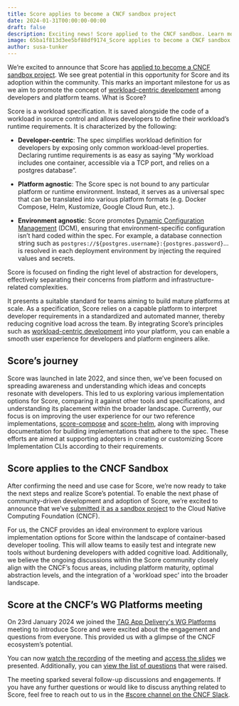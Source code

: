 ```yaml
---
title: Score applies to become a CNCF sandbox project
date: 2024-01-31T00:00:00-00:00
draft: false
description: Exciting news! Score applied to the CNCF sandbox. Learn more about our ambitions and plans to realize Score’s potential, and don’t miss our presentation at the CNCF WG Platforms meeting.
image: 65ba1f813d3ee5bf88df9174_Score applies to become a CNCF sandbox project-p-800.jpg
author: susa-tunker
---
```


We’re excited to announce that Score has [applied to become a CNCF sandbox project](https://github.com/cncf/sandbox/issues/79). We see great potential in this opportunity for Score and its adoption within the community. This marks an important milestone for us as we aim to promote the concept of [workload-centric development](https://score.dev/blog/workload-centric-over-infrastructure-centric-development) among developers and platform teams. 
What is Score?

Score is a workload specification. It is saved alongside the code of a workload in source control and allows developers to define their workload’s runtime requirements. It is characterized by the following:

* **Developer-centric**: The spec simplifies workload definition for developers by exposing only common workload-level properties. Declaring runtime requirements is as easy as saying “My workload includes one container, accessible via a TCP port, and relies on a postgres database”.

* **Platform agnostic**: The Score spec is not bound to any particular platform or runtime environment. Instead, it serves as a universal spec that can be translated into various platform formats (e.g. Docker Compose, Helm, Kustomize, Google Cloud Run, etc.).

* **Environment agnostic**: Score promotes [Dynamic Configuration Management](https://humanitec.com/blog/what-is-dynamic-configuration-management) (DCM), ensuring that environment-specific configuration isn’t hard coded within the spec. For example, a database connection string such as `postgres://${postgres.username}:{postgres.password}`... is resolved in each deployment environment by injecting the required values and secrets.

Score is focused on finding the right level of abstraction for developers, effectively separating their concerns from platform and infrastructure-related complexities.

It presents a suitable standard for teams aiming to build mature platforms at scale. As a specification, Score relies on a capable platform to interpret developer requirements in a standardized and automated manner, thereby reducing cognitive load across the team. By integrating Score’s principles such as [workload-centric development](https://score.dev/blog/workload-centric-over-infrastructure-centric-development) into your platform, you can enable a smooth user experience for developers and platform engineers alike.

## Score’s journey

Score was launched in late 2022, and since then, we’ve been focused on spreading awareness and understanding which ideas and concepts resonate with developers. This led to us exploring various implementation options for Score, comparing it against other tools and specifications, and understanding its placement within the broader landscape. Currently, our focus is on improving the user experience for our two reference implementations, [score-compose](https://github.com/score-spec/score-compose) and [score-helm](https://github.com/score-spec/score-helm), along with improving documentation for building implementations that adhere to the spec. These efforts are aimed at supporting adopters in creating or customizing Score Implementation CLIs according to their requirements. 

## Score applies to the CNCF Sandbox

After confirming the need and use case for Score, we’re now ready to take the next steps and realize Score’s potential. To enable the next phase of community-driven development and adoption of Score, we’re excited to announce that we’ve [submitted it as a sandbox project](https://github.com/cncf/sandbox/issues/79) to the Cloud Native Computing Foundation (CNCF).

For us, the CNCF provides an ideal environment to explore various implementation options for Score within the landscape of container-based developer tooling. This will allow teams to easily test and integrate new tools without burdening developers with added cognitive load. Additionally, we believe the ongoing discussions within the Score community closely align with the CNCF’s focus areas, including platform maturity, optimal abstraction levels, and the integration of a 'workload spec' into the broader landscape.

## Score at the CNCF’s WG Platforms meeting

On 23rd January 2024 we joined the [TAG App Delivery's WG Platforms](https://tag-app-delivery.cncf.io/about/wg-platforms/) meeting to introduce Score and were excited about the engagement and questions from everyone. This provided us with a glimpse of the CNCF ecosystem’s potential.

You can now [watch the recording](https://www.youtube.com/watch?v=P6otOxdOKDk&t=1260s) of the meeting and [access the slides](https://docs.google.com/presentation/d/1O8m2O1WAdUQU6-wcJiwBTiO24J6PBGob3Rqc31DOZEM/edit?usp=sharing) we presented. Additionally, you can [view the list of questions](https://docs.google.com/document/d/1UXJQFFYZOXaVNQVpD2wZcd5maYWIfrMvfeM1NbqOmVA/edit?usp=sharing) that were raised.

The meeting sparked several follow-up discussions and engagements. If you have any further questions or would like to discuss anything related to Score, feel free to reach out to us in the [#score channel on the CNCF Slack](https://slack.cncf.io).